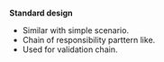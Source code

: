**Standard design**
+ Similar with simple scenario.
+ Chain of responsibility parttern like.
+ Used for validation chain.
